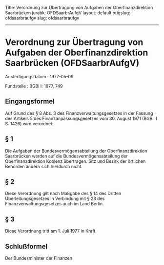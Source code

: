 Title: Verordnung zur Übertragung von Aufgaben der Oberfinanzdirektion Saarbrücken
jurabk: OFDSaarbrAufgV
layout: default
origslug: ofdsaarbraufgv
slug: ofdsaarbraufgv

---

# Verordnung zur Übertragung von Aufgaben der Oberfinanzdirektion Saarbrücken (OFDSaarbrAufgV)

Ausfertigungsdatum
:   1977-05-09

Fundstelle
:   BGBl I: 1977, 749



## Eingangsformel

Auf Grund des § 8 Abs. 3 des Finanzverwaltungsgesetzes in der Fassung
des Artikels 5 des Finanzanpassungsgesetzes vom 30. August 1971 (BGBl.
I S. 1426) wird verordnet:


## § 1

Die Aufgaben der Bundesvermögensabteilung der Oberfinanzdirektion
Saarbrücken werden auf die Bundesvermögensabteilung der
Oberfinanzdirektion Koblenz übertragen. Sitz und Bezirk der örtlichen
Behörden ändern sich hierdurch nicht.


## § 2

Diese Verordnung gilt nach Maßgabe des § 14 des Dritten
Überleitungsgesetzes in Verbindung mit § 23 des
Finanzverwaltungsgesetzes auch im Land Berlin.


## § 3

Diese Verordnung tritt am 1. Juli 1977 in Kraft.


## Schlußformel

Der Bundesminister der Finanzen

